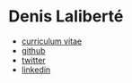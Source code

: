 Denis Laliberté
==============

- [ curriculum vitae ](/cv/index.html)
- [ github ](http://github.com/denislaliberte)
- [ twitter ](http://twitter.com/denislaliberte)
- [ linkedin ](http://ca.linkedin.com/in/denislaliberte)
